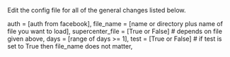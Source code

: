 Edit the config file for all of the general changes listed below.

auth = [auth from facebook],
file_name = [name or directory plus name of file you want to load], 
supercenter_file = [True or False] # depends on file given above, 
days = [range of days >= 1], 
test = [True or False] # if test is set to True then file_name does not matter, 
